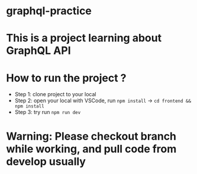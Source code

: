 # graphql-practice

# This is a project learning about GraphQL API

# How to run the project ?

- Step 1: clone project to your local
- Step 2: open your local with VSCode, run `npm install` -> `cd frontend && npm install`
- Step 3: try run `npm run dev`

# Warning: Please checkout branch while working, and pull code from develop usually
